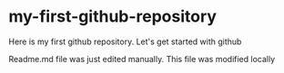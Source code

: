 # my-first-github-repository
Here is my first github repository. Let's get started with github

Readme.md file was just edited manually. This file was modified locally 
